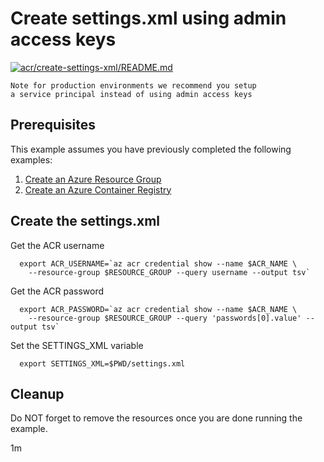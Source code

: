 
# Create settings.xml using admin access keys

[![acr/create-settings-xml/README.md](https://github.com/Azure-Samples/java-on-azure-examples/actions/workflows/acr_create-settings-xml_README_md.yml/badge.svg)](https://github.com/Azure-Samples/java-on-azure-examples/actions/workflows/acr_create-settings-xml_README_md.yml)

```text
Note for production environments we recommend you setup
a service principal instead of using admin access keys
```

## Prerequisites

This example assumes you have previously completed the following examples:

1. [Create an Azure Resource Group](../../group/create/README.md)
1. [Create an Azure Container Registry](../create/README.md)

<!-- 

  if [[ -z $REGION ]]; then
    export REGION=westus3
  fi

  -->
<!-- workflow.cron(0 1 * * 1) -->
<!-- workflow.include(../create/README.md) -->

## Create the settings.xml

<!-- workflow.run() 

  cd acr/create-settings-xml

 -->

Get the ACR username

```shell
  export ACR_USERNAME=`az acr credential show --name $ACR_NAME \
    --resource-group $RESOURCE_GROUP --query username --output tsv`
```

Get the ACR password

```shell
  export ACR_PASSWORD=`az acr credential show --name $ACR_NAME \
    --resource-group $RESOURCE_GROUP --query 'passwords[0].value' --output tsv`
```

Set the SETTINGS_XML variable

```shell
  export SETTINGS_XML=$PWD/settings.xml
```

<!-- workflow.run() 

  cd ../..

 -->

<!-- workflow.directOnly()

  az group delete --name $RESOURCE_GROUP --yes || true
  if [[ -z $ACR_USERNAME ]]; then
    echo "ACR Admin username was not found"
    exit 1
  fi
  if [[ -z $ACR_PASSWORD ]]; then
    echo "ACR Admin passsword was not found"
    exit 1
  fi

  -->

## Cleanup

Do NOT forget to remove the resources once you are done running the example.

1m
